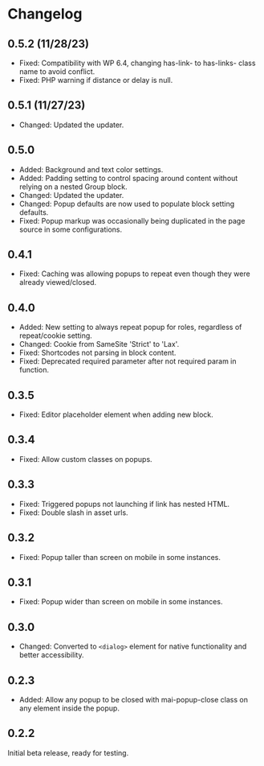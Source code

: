 # Changelog

## 0.5.2 (11/28/23)
* Fixed: Compatibility with WP 6.4, changing has-link- to has-links- class name to avoid conflict.
* Fixed: PHP warning if distance or delay is null.

## 0.5.1 (11/27/23)
* Changed: Updated the updater.

## 0.5.0
* Added: Background and text color settings.
* Added: Padding setting to control spacing around content without relying on a nested Group block.
* Changed: Updated the updater.
* Changed: Popup defaults are now used to populate block setting defaults.
* Fixed: Popup markup was occasionally being duplicated in the page source in some configurations.

## 0.4.1
* Fixed: Caching was allowing popups to repeat even though they were already viewed/closed.

## 0.4.0
* Added: New setting to always repeat popup for roles, regardless of repeat/cookie setting.
* Changed: Cookie from SameSite 'Strict' to 'Lax'.
* Fixed: Shortcodes not parsing in block content.
* Fixed: Deprecated required parameter after not required param in function.

## 0.3.5
* Fixed: Editor placeholder element when adding new block.

## 0.3.4
* Fixed: Allow custom classes on popups.

## 0.3.3
* Fixed: Triggered popups not launching if link has nested HTML.
* Fixed: Double slash in asset urls.

## 0.3.2
* Fixed: Popup taller than screen on mobile in some instances.

## 0.3.1
* Fixed: Popup wider than screen on mobile in some instances.

## 0.3.0
* Changed: Converted to `<dialog>` element for native functionality and better accessibility.

## 0.2.3
* Added: Allow any popup to be closed with mai-popup-close class on any element inside the popup.

## 0.2.2
Initial beta release, ready for testing.
